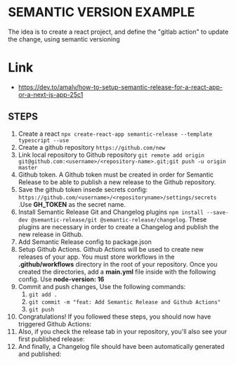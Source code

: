 # SEMANTIC VERSION EXAMPLE

The idea is to create a react project, and define the "gitlab action" to update the change, using semantic versioning

# Link
- https://dev.to/amalv/how-to-setup-semantic-release-for-a-react-app-or-a-next-js-app-25c1


## STEPS

1. Create a react `npx create-react-app semantic-release --template typescript --use`
2. Create a github repository `https://github.com/new`
3. Link local repository to Github repository `git remote add origin git@github.com:<username>/<repository-name>.git;git push -u origin master`
4. Github token. A Github token must be created in order for Semantic Release to be able to publish a new release to the Github repository.
5. Save the github token insede  secrets config: `https://github.com/<username>/<repositoryname>/settings/secrets` .Use **GH_TOKEN** as the secret name.
6. Install Semantic Release Git and Changelog plugins `npm install --save-dev @semantic-release/git @semantic-release/changelog`. These plugins are necessary in order to create a Changelog and publish the new release in Github.
7. Add Semantic Release config to package.json
8. Setup Github Actions. Github Actions will be used to create new releases of your app.
You must store workflows in the **.github/workflows** directory in the root of your repository. Once you created the directories, add a **main.yml** file inside with the following config. Use **node-version: 16**
9. Commit and push changes, Use the following commands:
    1. `git add .`
    2. `git commit -m "feat: Add Semantic Release and Github Actions"`
    3. `git push`
10. Congratulations! If you followed these steps, you should now have triggered Github Actions:
11. Also, if you check the release tab in your repository, you'll also see your first published release:
12. And finally, a Changelog file should have been automatically generated and published: